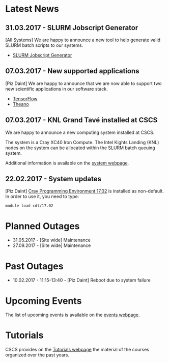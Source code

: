 # Latest News


## 31.03.2017 - SLURM Jobscript Generator

[All Systems] We are happy to announce a new tool to help generate valid SLURM batch scripts to our systems.

* [SLURM Jobscript Generator](getting_started/running_jobs/jobscript_generator)


## 07.03.2017 - New supported applications

[Piz Daint] We are happy to announce that we are now able to support two new scientific applications in our software stack.

* [TensorFlow](scientific_computing/supported_applications/tensorflow)
* [Theano](scientific_computing/supported_applications/theano)

##  07.03.2017 - KNL Grand Tavé installed at CSCS

We are happy to announce a new computing system installed at CSCS.

The system is a Cray XC40 Iron Compute. The Intel Kights Landing (KNL) nodes on the system can be allocated within the SLURM batch queuing system.

Additional information is available on the [system webpage](http://www.cscs.ch/computers/grand_tave/index.html).

## 22.02.2017 - System updates

[Piz Daint] [Cray Programming Environment 17.02](http://docs.cray.com/books/S-9408-1702/) is installed as non-default. In order to use it, you need to type:
```
module load cdt/17.02
```

# Planned Outages

- 31.05.2017 - [Site wide] Maintenance
- 27.09.2017 - [Site wide] Maintenance

# Past Outages

- 10.02.2017 - 11:15-13:40 - [Piz Daint] Reboot due to system failure

# Upcoming Events

The list of upcoming events is available on the [events webpage](http://www.cscs.ch/events).

# Tutorials

CSCS provides on the [Tutorials webpage](http://www.cscs.ch/publications/tutorials/index.html) the material of the courses organized over the past years.
